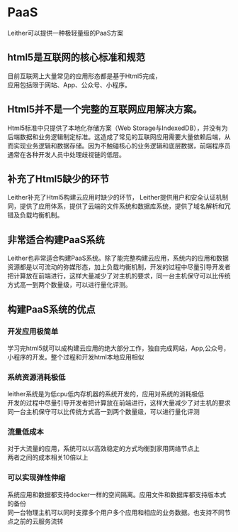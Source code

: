 PaaS
========
Leither可以提供一种极轻量级的PaaS方案  

## html5是互联网的核心标准和规范  

目前互联网上大量常见的应用形态都是基于Html5完成，  
应用包括限于网站、App、公众号、小程序。  

## Html5并不是一个完整的互联网应用解决方案。
Html5标准中只提供了本地化存储方案（Web Storage与IndexedDB），并没有为后端数据和业务逻辑制定标准。这造成了常见的互联网应用需要大量依赖后端，从而实现业务逻辑和数据存储。因为不触碰核心的业务逻辑和底层数据，前端程序员通常在各种开发人员中处理歧视链的低层。  

## 补充了Html5缺少的环节
Leither补充了Html5构建云应用时缺少的环节， Leither提供用户和安全认证机制同，提供了应用体系，提供了云端的文件系统和数据库系统，提供了域名解析和冗错及负载均衡机制。

## 非常适合构建PaaS系统
Leither也非常适合构建PaaS系统。除了能完整构建云应用，系统内的应用和数据资源都是以可流动的弥媒形态，加上负载均衡机制，开发的过程中尽量引导开发者把计算放在前端进行，这样大量减少了对主机的要求，同一台主机保守可以比传统方式高一到两个数量级，可以进行量化评测。

## 构建PaaS系统的优点
### 开发应用极简单
学习完html5就可以成构建云应用的绝大部分工作，独自完成网站，App,公众号，小程序的开发。整个过程和开发html本地应用相似  

### 系统资源消耗极低
leither系统是为低cpu低内存机器的系统开发的，应用对系统的消耗极低  
开发的过程中尽量引导开发者把计算放在前端进行，这样大量减少了对主机的要求  
同一台主机保守可以比传统方式高一到两个数量级，可以进行量化评测  

### 流量低成本
对于大流量的应用，系统可以以高效稳定的方式均衡到家用网络节点上  
两者之间的成本相关10倍以上  

### 可以实现弹性伸缩
系统应用和数据都支持docker一样的空间隔离。应用文件和数据库都支持版本式的备份  
同一台物理主机可以同时支撑多个用户多个应用和相应的业务数据。也支持不同节点之前的云服务流转  
